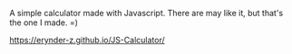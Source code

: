 A simple calculator made with Javascript.
There are may like it, but that's the one I made. =)

https://erynder-z.github.io/JS-Calculator/
